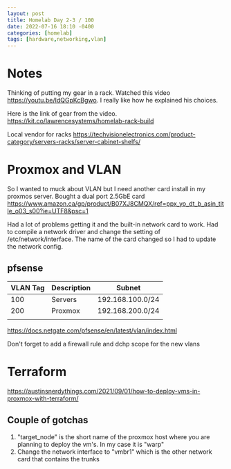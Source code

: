 ```yaml
---
layout: post
title: Homelab Day 2-3 / 100
date: 2022-07-16 18:10 -0400
categories: [homelab]
tags: [hardware,networking,vlan]
---
```


# Notes
Thinking of putting my gear in a rack. 
Watched this video https://youtu.be/IdQGpKcBgwo. I really like how he explained his choices. 

Here is the link of gear from the video. https://kit.co/lawrencesystems/homelab-rack-build

Local vendor for racks 
https://techvisionelectronics.com/product-category/servers-racks/server-cabinet-shelfs/


# Proxmox and VLAN

So I wanted to muck about VLAN but I need another card install in my proxmos server.
 Bought a dual port 2.5GbE card https://www.amazon.ca/gp/product/B07XJ8CMQX/ref=ppx_yo_dt_b_asin_title_o03_s00?ie=UTF8&psc=1

 Had a lot of problems getting it and the built-in network card to work. Had to compile a network driver and change the setting of /etc/network/interface. The name of the card changed so I had to update the network config.

 ## pfsense
 
 | VLAN Tag | Description | Subnet           |
|----------|-------------|------------------|
| 100      | Servers     | 192.168.100.0/24 |
| 200      | Proxmox     | 192.168.200.0/24 |
|          |             |                  |

https://docs.netgate.com/pfsense/en/latest/vlan/index.html

Don't forget to add a firewall rule and dchp scope for the new vlans


 # Terraform

 https://austinsnerdythings.com/2021/09/01/how-to-deploy-vms-in-proxmox-with-terraform/



## Couple of gotchas

1. "target_node" is the short name of the proxmox host where you are planning to deploy the vm's. In my case it is "warp"
2. Change the network interface to "vmbr1" which is the other network card that contains the trunks
